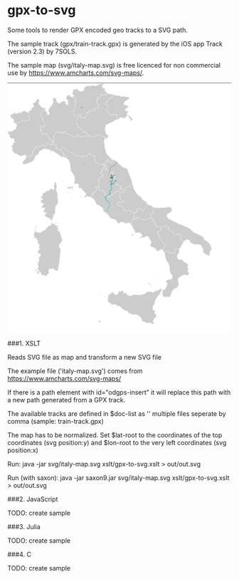 # gpx-to-svg
Some tools to render GPX encoded geo tracks to a SVG path.

The sample track (gpx/train-track.gpx) is generated by the iOS app Track (version 2.3) by 7SOLS.

The sample map (svg/italy-map.svg) is free licenced for non commercial use by https://www.amcharts.com/svg-maps/.

![svg sample](https://raw.githubusercontent.com/OpenDGPS/gpx-to-svg/master/media/sample.png "Sample SVG Output")

###1. XSLT

Reads SVG file as map and transform a new SVG file

The example file ('italy-map.svg') comes from https://www.amcharts.com/svg-maps/

If there is a path element with id="odgps-insert" it will replace this path
  with a new path generated from a GPX track.

The available tracks are defined in $doc-list as '<filename without extension>' 
  multiple files seperate by comma (sample: train-track.gpx)

The map has to be normalized. Set $lat-root to the coordinates of 
  the top coordinates (svg position:y) and $lon-root to the very left coordinates (svg position:x)

Run:
  java -jar <xslt2-processor> svg/italy-map.svg xslt/gpx-to-svg.xslt > out/out.svg

Run (with saxon):
  java -jar saxon9.jar svg/italy-map.svg xslt/gpx-to-svg.xslt > out/out.svg
  
###2. JavaScript

TODO: create sample

###3. Julia

TODO: create sample

###4. C

TODO: create sample

